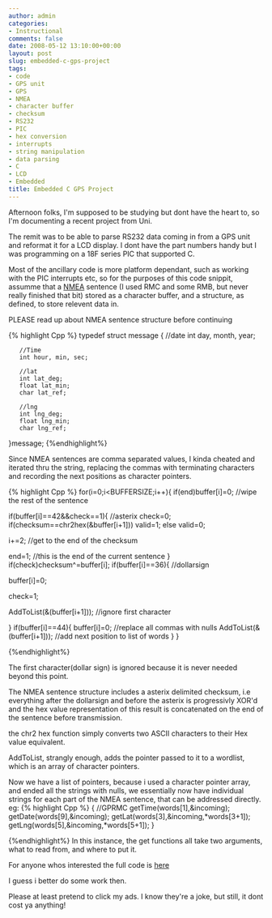 ```yaml
---
author: admin
categories:
- Instructional
comments: false
date: 2008-05-12 13:10:00+00:00
layout: post
slug: embedded-c-gps-project
tags:
- code
- GPS unit
- GPS
- NMEA
- character buffer
- checksum
- RS232
- PIC
- hex conversion
- interrupts
- string manipulation
- data parsing
- C
- LCD
- Embedded
title: Embedded C GPS Project
---
```



Afternoon folks, I'm supposed to be studying but dont have the heart to, so I'm documenting a recent project from Uni.

The remit was to be able to parse RS232 data coming in from a GPS unit and reformat it for a LCD display. I dont have the part numbers handy but I was programming on a 18F series PIC that supported C.

Most of the ancillary code is more platform dependant, such as working with the PIC interrupts etc, so for the purposes of this code snippit, assumme that a [NMEA](http://gpsinformation.org/dale/nmea.htm) sentence (I used RMC and some RMB, but never really finished that bit) stored as a character buffer, and a structure, as defined, to store relevent data in.

PLEASE read up about NMEA sentence structure before continuing

{% highlight Cpp %}
typedef    struct message
   {
       //date
       int day, month, year;

       //Time
       int hour, min, sec;

       //lat
       int lat_deg;
       float lat_min;
       char lat_ref;

       //lng
       int lng_deg;
       float lng_min;
       char lng_ref;

   }message;
{%endhighlight%}

Since NMEA sentences are comma separated values, I kinda cheated and iterated thru the string, replacing the commas with terminating characters and recording the next positions as character pointers.

{% highlight Cpp %}
for(i=0;i<BUFFERSIZE;i++){
 if(end)buffer[i]=0;        //wipe the rest of the sentence

 if(buffer[i]==42&&check==1){        //asterix
  check=0;
  if(checksum==chr2hex(&buffer[i+1])) valid=1;
  else valid=0;

  i+=2;          //get to the end of the checksum

  end=1;          //this is the end of the current sentence
 }
 if(check)checksum^=buffer[i];
 if(buffer[i]==36){        //dollarsign

  buffer[i]=0;

  check=1;

  AddToList(&(buffer[i+1]));     //ignore first character

 }
 if(buffer[i]==44){
  buffer[i]=0;     //replace all commas with nulls
  AddToList(&(buffer[i+1]));   //add next position to list of words
 }
}

{%endhighlight%}

The first character(dollar sign) is ignored because it is never needed beyond this point.

The NMEA sentence structure includes a asterix delimited checksum, i.e everything after the dollarsign and before the asterix is progressivly XOR'd and the hex value representation of this result is concatenated on the end of the sentence before transmission.

the chr2 hex function simply converts two ASCII characters to their Hex value equivalent.

AddToList, strangly enough, adds the pointer passed to it to a wordlist, which is an array of character pointers.

Now we have a list of pointers, because i used a character pointer array, and ended all the strings with nulls, we essentially now have individual strings for each part of the NMEA sentence, that can be addressed directly. eg:
{% highlight Cpp %}
{        //GPRMC
           getTime(words[1],&incoming);
           getDate(words[9],&incoming);
           getLat(words[3],&incoming,*words[3+1]);
           getLng(words[5],&incoming,*words[5+1]);
}

{%endhighlight%}
In this instance, the get functions all take two arguments, what to read from, and where to put it.

For anyone whos interested the full code is [here](http://bolster.homelinux.net:81/projects/gps/GPS.c)

I guess i better do some work then.



Please at least pretend to click my ads. I know they're a joke, but still, it dont cost ya anything!
